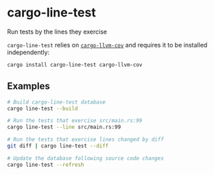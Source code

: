 # cargo-line-test

Run tests by the lines they exercise

`cargo-line-test` relies on [`cargo-llvm-cov`] and requires it to be installed independently:

```sh
cargo install cargo-line-test cargo-llvm-cov
```

## Examples

```sh
# Build cargo-line-test database
cargo line-test --build

# Run the tests that exercise src/main.rs:99
cargo line-test --line src/main.rs:99

# Run the tests that exercise lines changed by diff
git diff | cargo line-test --diff

# Update the database following source code changes
cargo line-test --refresh
```

[`cargo-llvm-cov`]: https://crates.io/crates/cargo-llvm-cov
